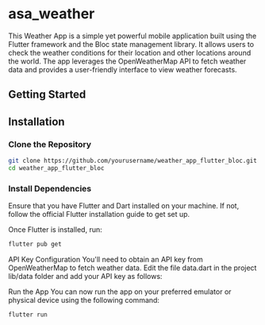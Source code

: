 # asa_weather

This Weather App is a simple yet powerful mobile application built using the Flutter framework and the Bloc state management library. It allows users to check the weather conditions for their location and other locations around the world. The app leverages the OpenWeatherMap API to fetch weather data and provides a user-friendly interface to view weather forecasts.
## Getting Started

## Installation

### Clone the Repository

```bash
git clone https://github.com/yourusername/weather_app_flutter_bloc.git
cd weather_app_flutter_bloc
```

### Install Dependencies
Ensure that you have Flutter and Dart installed on your machine. If not, follow the official Flutter installation guide to get set up.

Once Flutter is installed, run:

```bash
flutter pub get
```

API Key Configuration
You'll need to obtain an API key from OpenWeatherMap to fetch weather data. Edit the file data.dart in the project lib/data folder and add your API key as follows:

Run the App
You can now run the app on your preferred emulator or physical device using the following command:

```bash
flutter run
```
